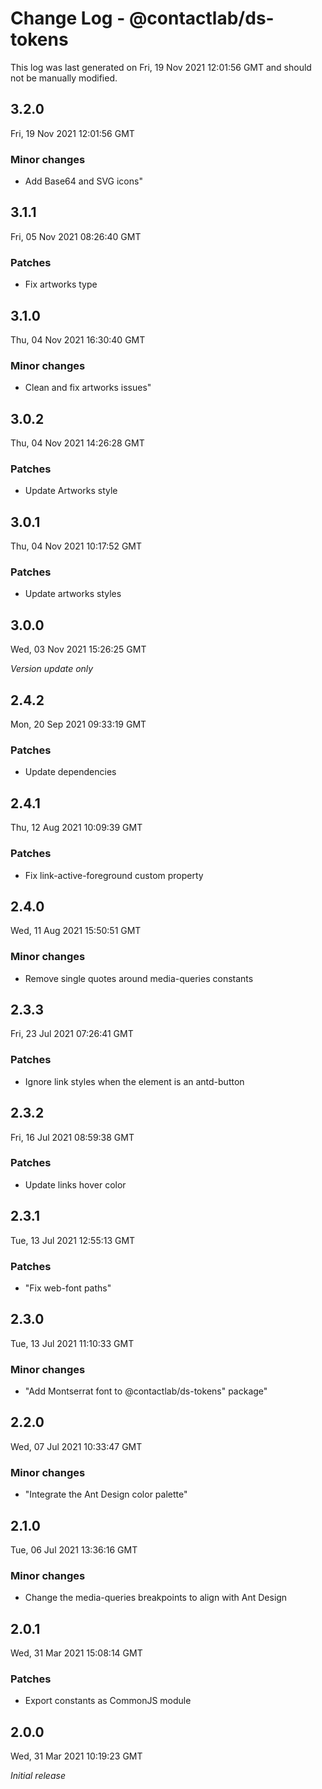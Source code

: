 # Change Log - @contactlab/ds-tokens

This log was last generated on Fri, 19 Nov 2021 12:01:56 GMT and should not be manually modified.

## 3.2.0
Fri, 19 Nov 2021 12:01:56 GMT

### Minor changes

- Add Base64 and SVG icons"

## 3.1.1
Fri, 05 Nov 2021 08:26:40 GMT

### Patches

- Fix artworks type

## 3.1.0
Thu, 04 Nov 2021 16:30:40 GMT

### Minor changes

- Clean and fix artworks issues"

## 3.0.2
Thu, 04 Nov 2021 14:26:28 GMT

### Patches

- Update Artworks style

## 3.0.1
Thu, 04 Nov 2021 10:17:52 GMT

### Patches

- Update artworks styles

## 3.0.0
Wed, 03 Nov 2021 15:26:25 GMT

_Version update only_

## 2.4.2
Mon, 20 Sep 2021 09:33:19 GMT

### Patches

- Update dependencies

## 2.4.1
Thu, 12 Aug 2021 10:09:39 GMT

### Patches

- Fix link-active-foreground custom property

## 2.4.0
Wed, 11 Aug 2021 15:50:51 GMT

### Minor changes

- Remove single quotes around media-queries constants

## 2.3.3
Fri, 23 Jul 2021 07:26:41 GMT

### Patches

- Ignore link styles when the element is an antd-button

## 2.3.2
Fri, 16 Jul 2021 08:59:38 GMT

### Patches

- Update links hover color

## 2.3.1
Tue, 13 Jul 2021 12:55:13 GMT

### Patches

- "Fix web-font paths"

## 2.3.0
Tue, 13 Jul 2021 11:10:33 GMT

### Minor changes

- "Add Montserrat font to @contactlab/ds-tokens" package"

## 2.2.0
Wed, 07 Jul 2021 10:33:47 GMT

### Minor changes

- "Integrate the Ant Design color palette"

## 2.1.0
Tue, 06 Jul 2021 13:36:16 GMT

### Minor changes

- Change the media-queries breakpoints to align with Ant Design

## 2.0.1
Wed, 31 Mar 2021 15:08:14 GMT

### Patches

- Export constants as CommonJS module

## 2.0.0
Wed, 31 Mar 2021 10:19:23 GMT

_Initial release_

